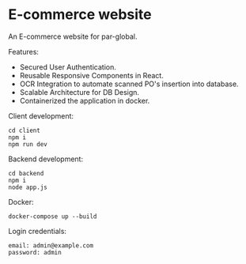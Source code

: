 # E-commerce website
An E-commerce website for par-global.

Features:
 - Secured User Authentication.
 - Reusable Responsive Components in React.
 - OCR Integration to automate scanned PO's insertion into database.
 - Scalable Architecture for DB Design.
 - Containerized the application in docker.

Client development:

    cd client
    npm i
    npm run dev

Backend development:

    cd backend
    npm i
    node app.js

Docker:

    docker-compose up --build
    
Login credentials:

    email: admin@example.com
    password: admin
